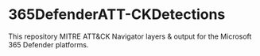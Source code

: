 # 365DefenderATT-CKDetections
This repository MITRE ATT&amp;CK Navigator layers &amp; output for the Microsoft 365 Defender platforms. 
